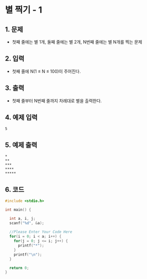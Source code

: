 # 별 찍기 - 1 

## 1. 문제
- 첫째 줄에는 별 1개, 둘째 줄에는 별 2개, N번째 줄에는 별 N개를 찍는 문제

## 2. 입력
- 첫째 줄에 N(1 ≤ N ≤ 100)이 주어진다.

## 3. 출력
- 첫째 줄부터 N번째 줄까지 차례대로 별을 출력한다.

## 4. 예제 입력
```
5
```

## 5. 예제 출력
```
*
**
***
****
*****
```

## 6. 코드
```c++
#include <stdio.h>

int main() {

  int a, i, j;
  scanf("%d", &a);
  
  //Please Enter Your Code Here
  for(i = 0; i < a; i++) {
    for(j = 0; j <= i; j++) {
      printf("*");
    }
    printf("\n");
  }

  return 0;
}
```
